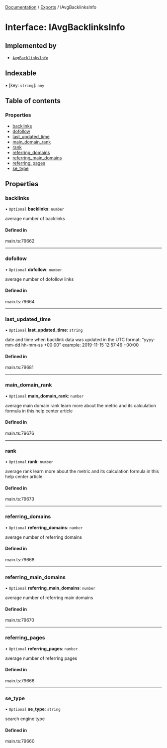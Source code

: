 [Documentation](../README.md) / [Exports](../modules.md) / IAvgBacklinksInfo

# Interface: IAvgBacklinksInfo

## Implemented by

- [`AvgBacklinksInfo`](../classes/AvgBacklinksInfo.md)

## Indexable

▪ [key: `string`]: `any`

## Table of contents

### Properties

- [backlinks](IAvgBacklinksInfo.md#backlinks)
- [dofollow](IAvgBacklinksInfo.md#dofollow)
- [last\_updated\_time](IAvgBacklinksInfo.md#last_updated_time)
- [main\_domain\_rank](IAvgBacklinksInfo.md#main_domain_rank)
- [rank](IAvgBacklinksInfo.md#rank)
- [referring\_domains](IAvgBacklinksInfo.md#referring_domains)
- [referring\_main\_domains](IAvgBacklinksInfo.md#referring_main_domains)
- [referring\_pages](IAvgBacklinksInfo.md#referring_pages)
- [se\_type](IAvgBacklinksInfo.md#se_type)

## Properties

### backlinks

• `Optional` **backlinks**: `number`

average number of backlinks

#### Defined in

main.ts:79662

___

### dofollow

• `Optional` **dofollow**: `number`

average number of dofollow links

#### Defined in

main.ts:79664

___

### last\_updated\_time

• `Optional` **last\_updated\_time**: `string`

date and time when backlink data was updated
in the UTC format: “yyyy-mm-dd hh-mm-ss +00:00”
example:
2019-11-15 12:57:46 +00:00

#### Defined in

main.ts:79681

___

### main\_domain\_rank

• `Optional` **main\_domain\_rank**: `number`

average main domain rank
learn more about the metric and its calculation formula in this help center article

#### Defined in

main.ts:79676

___

### rank

• `Optional` **rank**: `number`

average rank
learn more about the metric and its calculation formula in this help center article

#### Defined in

main.ts:79673

___

### referring\_domains

• `Optional` **referring\_domains**: `number`

average number of referring domains

#### Defined in

main.ts:79668

___

### referring\_main\_domains

• `Optional` **referring\_main\_domains**: `number`

average number of referring main domains

#### Defined in

main.ts:79670

___

### referring\_pages

• `Optional` **referring\_pages**: `number`

average number of referring pages

#### Defined in

main.ts:79666

___

### se\_type

• `Optional` **se\_type**: `string`

search engine type

#### Defined in

main.ts:79660
